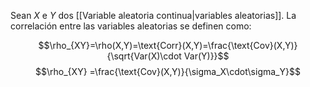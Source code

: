 
Sean $X$ e $Y$ dos [[Variable aleatoria continua|variables aleatorias]]. La correlación entre las variables aleatorias se definen como: 

$$\rho_{XY}=\rho(X,Y)=\text{Corr}(X,Y)=\frac{\text{Cov}(X,Y)}{\sqrt{Var(X)\cdot Var(Y)}}$$ 
$$\rho_{XY} =\frac{\text{Cov}(X,Y)}{\sigma_X\cdot\sigma_Y}$$ 
